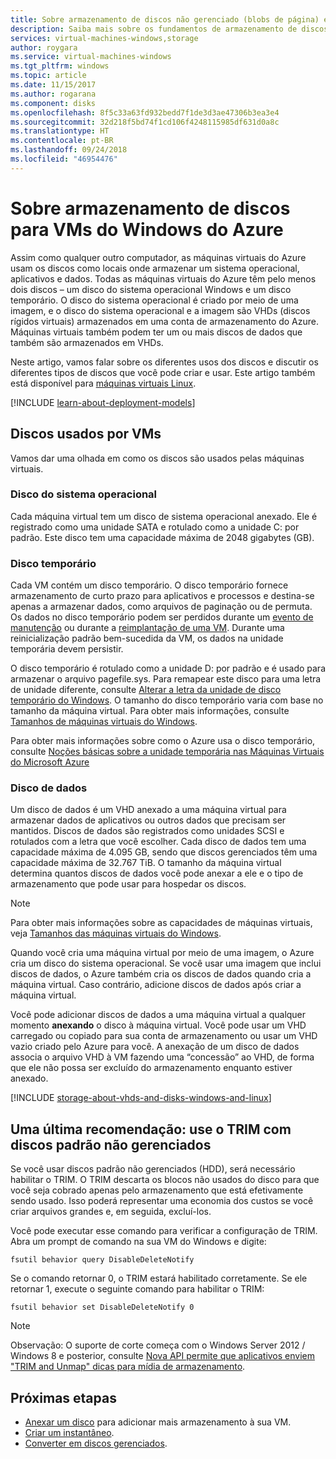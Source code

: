 ```yaml
---
title: Sobre armazenamento de discos não gerenciado (blobs de página) e gerenciado para VMs Windows do Microsoft Azure | Microsoft Docs
description: Saiba mais sobre os fundamentos de armazenamento de discos não gerenciado (blobs de página) e gerenciados para máquinas virtuais do Windows no Azure.
services: virtual-machines-windows,storage
author: roygara
ms.service: virtual-machines-windows
ms.tgt_pltfrm: windows
ms.topic: article
ms.date: 11/15/2017
ms.author: rogarana
ms.component: disks
ms.openlocfilehash: 8f5c33a63fd932bedd7f1de3d3ae47306b3ea3e4
ms.sourcegitcommit: 32d218f5bd74f1cd106f4248115985df631d0a8c
ms.translationtype: HT
ms.contentlocale: pt-BR
ms.lasthandoff: 09/24/2018
ms.locfileid: "46954476"
---
```

# <a name="about-disks-storage-for-azure-windows-vms"></a>Sobre armazenamento de discos para VMs do Windows do Azure

Assim como qualquer outro computador, as máquinas virtuais do Azure usam os discos como locais onde armazenar um sistema operacional, aplicativos e dados. Todas as máquinas virtuais do Azure têm pelo menos dois discos – um disco do sistema operacional Windows e um disco temporário. O disco do sistema operacional é criado por meio de uma imagem, e o disco do sistema operacional e a imagem são VHDs (discos rígidos virtuais) armazenados em uma conta de armazenamento do Azure. Máquinas virtuais também podem ter um ou mais discos de dados que também são armazenados em VHDs. 

Neste artigo, vamos falar sobre os diferentes usos dos discos e discutir os diferentes tipos de discos que você pode criar e usar. Este artigo também está disponível para [máquinas virtuais Linux](../linux/about-disks-and-vhds.md).

[!INCLUDE [learn-about-deployment-models](../../../includes/learn-about-deployment-models-both-include.md)]

## <a name="disks-used-by-vms"></a>Discos usados por VMs

Vamos dar uma olhada em como os discos são usados pelas máquinas virtuais.

### <a name="operating-system-disk"></a>Disco do sistema operacional

Cada máquina virtual tem um disco de sistema operacional anexado. Ele é registrado como uma unidade SATA e rotulado como a unidade C: por padrão. Este disco tem uma capacidade máxima de 2048 gigabytes (GB).

### <a name="temporary-disk"></a>Disco temporário

Cada VM contém um disco temporário. O disco temporário fornece armazenamento de curto prazo para aplicativos e processos e destina-se apenas a armazenar dados, como arquivos de paginação ou de permuta. Os dados no disco temporário podem ser perdidos durante um [evento de manutenção](manage-availability.md?toc=%2fazure%2fvirtual-machines%2fwindows%2ftoc.json#understand-vm-reboots---maintenance-vs-downtime) ou durante a [reimplantação de uma VM](redeploy-to-new-node.md?toc=%2fazure%2fvirtual-machines%2fwindows%2ftoc.json). Durante uma reinicialização padrão bem-sucedida da VM, os dados na unidade temporária devem persistir. 

O disco temporário é rotulado como a unidade D: por padrão e é usado para armazenar o arquivo pagefile.sys. Para remapear este disco para uma letra de unidade diferente, consulte [Alterar a letra da unidade de disco temporário do Windows](change-drive-letter.md). O tamanho do disco temporário varia com base no tamanho da máquina virtual. Para obter mais informações, consulte [Tamanhos de máquinas virtuais do Windows](sizes.md).

Para obter mais informações sobre como o Azure usa o disco temporário, consulte [Noções básicas sobre a unidade temporária nas Máquinas Virtuais do Microsoft Azure](https://blogs.msdn.microsoft.com/mast/2013/12/06/understanding-the-temporary-drive-on-windows-azure-virtual-machines/)

### <a name="data-disk"></a>Disco de dados

Um disco de dados é um VHD anexado a uma máquina virtual para armazenar dados de aplicativos ou outros dados que precisam ser mantidos. Discos de dados são registrados como unidades SCSI e rotulados com a letra que você escolher. Cada disco de dados tem uma capacidade máxima de 4.095 GB, sendo que discos gerenciados têm uma capacidade máxima de 32.767 TiB. O tamanho da máquina virtual determina quantos discos de dados você pode anexar a ele e o tipo de armazenamento que pode usar para hospedar os discos.

> [!NOTE]
> Para obter mais informações sobre as capacidades de máquinas virtuais, veja [Tamanhos das máquinas virtuais do Windows](sizes.md).

Quando você cria uma máquina virtual por meio de uma imagem, o Azure cria um disco do sistema operacional. Se você usar uma imagem que inclui discos de dados, o Azure também cria os discos de dados quando cria a máquina virtual. Caso contrário, adicione discos de dados após criar a máquina virtual.

Você pode adicionar discos de dados a uma máquina virtual a qualquer momento **anexando** o disco à máquina virtual. Você pode usar um VHD carregado ou copiado para sua conta de armazenamento ou usar um VHD vazio criado pelo Azure para você. A anexação de um disco de dados associa o arquivo VHD à VM fazendo uma “concessão” ao VHD, de forma que ele não possa ser excluído do armazenamento enquanto estiver anexado.


[!INCLUDE [storage-about-vhds-and-disks-windows-and-linux](../../../includes/storage-about-vhds-and-disks-windows-and-linux.md)]

## <a name="one-last-recommendation-use-trim-with-unmanaged-standard-disks"></a>Uma última recomendação: use o TRIM com discos padrão não gerenciados

Se você usar discos padrão não gerenciados (HDD), será necessário habilitar o TRIM. O TRIM descarta os blocos não usados do disco para que você seja cobrado apenas pelo armazenamento que está efetivamente sendo usado. Isso poderá representar uma economia dos custos se você criar arquivos grandes e, em seguida, excluí-los.

Você pode executar esse comando para verificar a configuração de TRIM. Abra um prompt de comando na sua VM do Windows e digite:

```
fsutil behavior query DisableDeleteNotify
```

Se o comando retornar 0, o TRIM estará habilitado corretamente. Se ele retornar 1, execute o seguinte comando para habilitar o TRIM:

```
fsutil behavior set DisableDeleteNotify 0
```

> [!NOTE]
> Observação: O suporte de corte começa com o Windows Server 2012 / Windows 8 e posterior, consulte [Nova API permite que aplicativos enviem "TRIM and Unmap" dicas para mídia de armazenamento](https://msdn.microsoft.com/windows/compatibility/new-api-allows-apps-to-send-trim-and-unmap-hints).
> 

<!-- Might want to match next-steps from overview of managed disks -->
## <a name="next-steps"></a>Próximas etapas
* [Anexar um disco](attach-disk-portal.md) para adicionar mais armazenamento à sua VM.
* [Criar um instantâneo](snapshot-copy-managed-disk.md).
* [Converter em discos gerenciados](convert-unmanaged-to-managed-disks.md).


